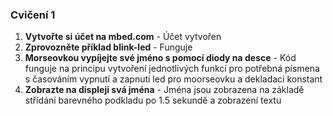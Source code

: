 ### Cvičení 1
1. **Vytvořte si účet na mbed.com** - Účet vytvořen
2. **Zprovozněte příklad blink-led** - Funguje
3. **Morseovkou vypíjejte své jméno s pomocí diody na desce** - Kód funguje na principu vytvoření jednotlivých funkcí pro potřebná písmena s časováním vypnutí a zapnutí led pro moorseovku a dekladaci konstant
4. **Zobrazte na displeji svá jména** - Jména jsou zobrazena na základě střídání barevného podkladu po 1.5 sekundě a zobrazení textu 
